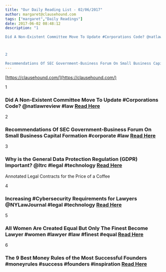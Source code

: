 ```yaml
---
title: "Our Daily Reading List - 02/06/2017"
author: margaret@clausehound.com
tags: ["margaret","Daily Readings"]
date: 2017-06-02 08:48:12
description: "1

Did A Non-Existent Committee Move To Update #Corporations Code? @natlawreview #law Read Here



2

Recommendations Of SEC Government-Business Forum On Small Business Capital Formation #corporate #..."
---
```


[https://clausehound.com/](https://clausehound.com/)

1

### Did A Non-Existent Committee Move To Update #Corporations Code? @natlawreview #law [Read Here](https://goo.gl/k80kR7)

2

### Recommendations Of SEC Government-Business Forum On Small Business Capital Formation #corporate #law [Read Here](https://goo.gl/njJ2zH)

3

### Why is the General Data Protection Regulation (GDPR) Important? @ltrc #legal #technology  [Read Here](https://goo.gl/qjeNBY)

Annotated Legal Contracts
for the Price of a Coffee

4

### Increasing #Cybersecurity Requirements for Lawyers @NYLawJournal #legal #technology  [Read Here](https://goo.gl/uhf6RK)

5

### All Women Are Created Equal But Only The Finest Become Lawyer #women #lawyer #law #finest #equal [Read Here](https://www.pinterest.com/pin/554013191640839364/)

6

### The 9 Best Money Rules of the Most Successful Founders #moneyrules #success #founders #inspiration [Read Here](https://www.inc.com/anna-hensel/ss/smartest-money-advice.html)
